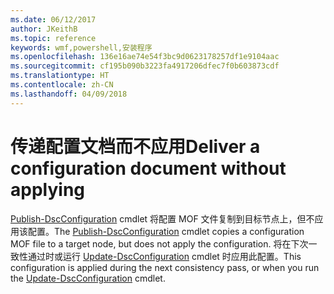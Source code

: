 ```yaml
---
ms.date: 06/12/2017
author: JKeithB
ms.topic: reference
keywords: wmf,powershell,安装程序
ms.openlocfilehash: 136e16ae74e54f3bc9d0623178257df1e9104aac
ms.sourcegitcommit: cf195b090b3223fa4917206dfec7f0b603873cdf
ms.translationtype: HT
ms.contentlocale: zh-CN
ms.lasthandoff: 04/09/2018
---
```

# <a name="deliver-a-configuration-document-without-applying"></a><span data-ttu-id="7252f-102">传递配置文档而不应用</span><span class="sxs-lookup"><span data-stu-id="7252f-102">Deliver a configuration document without applying</span></span>

<span data-ttu-id="7252f-103">[Publish-DscConfiguration](https://technet.microsoft.com/library/mt517875.aspx) cmdlet 将配置 MOF 文件复制到目标节点上，但不应用该配置。</span><span class="sxs-lookup"><span data-stu-id="7252f-103">The [Publish-DscConfiguration](https://technet.microsoft.com/library/mt517875.aspx) cmdlet copies a configuration MOF file to a target node, but does not apply the configuration.</span></span>
<span data-ttu-id="7252f-104">将在下次一致性通过时或运行 [Update-DscConfiguration](https://technet.microsoft.com/library/mt143541.aspx) cmdlet 时应用此配置。</span><span class="sxs-lookup"><span data-stu-id="7252f-104">This configuration is applied during the next consistency pass, or when you run the [Update-DscConfiguration](https://technet.microsoft.com/library/mt143541.aspx) cmdlet.</span></span>